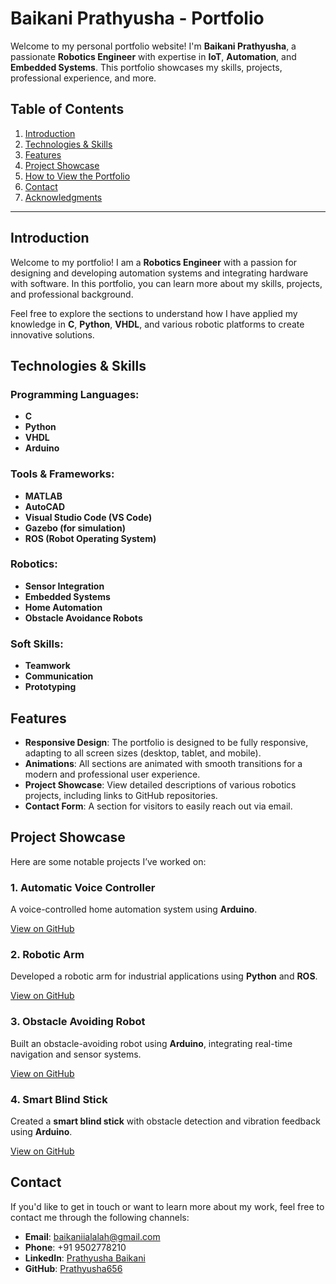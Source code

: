 # Baikani Prathyusha - Portfolio

Welcome to my personal portfolio website! I'm **Baikani Prathyusha**, a passionate **Robotics Engineer** with expertise in **IoT**, **Automation**, and **Embedded Systems**. This portfolio showcases my skills, projects, professional experience, and more.

## Table of Contents

1. [Introduction](#introduction)
2. [Technologies & Skills](#technologies-skills)
3. [Features](#features)
4. [Project Showcase](#project-showcase)
5. [How to View the Portfolio](#how-to-view-the-portfolio)
6. [Contact](#contact)
7. [Acknowledgments](#acknowledgments)

---

## Introduction

Welcome to my portfolio! I am a **Robotics Engineer** with a passion for designing and developing automation systems and integrating hardware with software. In this portfolio, you can learn more about my skills, projects, and professional background.

Feel free to explore the sections to understand how I have applied my knowledge in **C**, **Python**, **VHDL**, and various robotic platforms to create innovative solutions.

## Technologies & Skills

### Programming Languages:
- **C**
- **Python**
- **VHDL**
- **Arduino**

### Tools & Frameworks:
- **MATLAB**
- **AutoCAD**
- **Visual Studio Code (VS Code)**
- **Gazebo (for simulation)**
- **ROS (Robot Operating System)**

### Robotics:
- **Sensor Integration**
- **Embedded Systems**
- **Home Automation**
- **Obstacle Avoidance Robots**

### Soft Skills:
- **Teamwork**
- **Communication**
- **Prototyping**

## Features

- **Responsive Design**: The portfolio is designed to be fully responsive, adapting to all screen sizes (desktop, tablet, and mobile).
- **Animations**: All sections are animated with smooth transitions for a modern and professional user experience.
- **Project Showcase**: View detailed descriptions of various robotics projects, including links to GitHub repositories.
- **Contact Form**: A section for visitors to easily reach out via email.

## Project Showcase

Here are some notable projects I’ve worked on:

### 1. **Automatic Voice Controller**
A voice-controlled home automation system using **Arduino**.

[View on GitHub](#)

### 2. **Robotic Arm**
Developed a robotic arm for industrial applications using **Python** and **ROS**.

[View on GitHub](#)

### 3. **Obstacle Avoiding Robot**
Built an obstacle-avoiding robot using **Arduino**, integrating real-time navigation and sensor systems.

[View on GitHub](#)

### 4. **Smart Blind Stick**
Created a **smart blind stick** with obstacle detection and vibration feedback using **Arduino**.

[View on GitHub](#)


## Contact

If you'd like to get in touch or want to learn more about my work, feel free to contact me through the following channels:

- **Email**: [baikaniialalah@gmail.com](mailto:baikaniialalah@gmail.com)
- **Phone**: +91 9502778210
- **LinkedIn**: [Prathyusha Baikani](https://www.linkedin.com/in/baikani-p-8930b1226/)
- **GitHub**: [Prathyusha656](https://github.com/Prathyusha656)